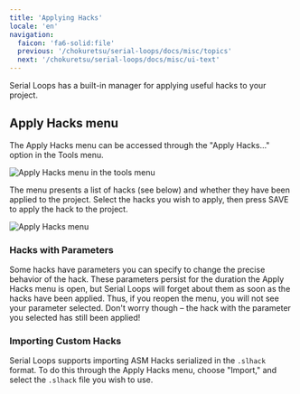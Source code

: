 ```yaml
---
title: 'Applying Hacks'
locale: 'en'
navigation:
  faicon: 'fa6-solid:file'
  previous: '/chokuretsu/serial-loops/docs/misc/topics'
  next: '/chokuretsu/serial-loops/docs/misc/ui-text'
---
```


Serial Loops has a built-in manager for applying useful hacks to your project.

## Apply Hacks menu
The Apply Hacks menu can be accessed through the "Apply Hacks..." option in the Tools menu.

![Apply Hacks menu in the tools menu](/images/chokuretsu/serial-loops/tools-menu.png)

The menu presents a list of hacks (see below) and whether they have been applied to the project. Select the hacks you wish to apply, then press SAVE to apply the hack to the project.

![Apply Hacks menu](/images/chokuretsu/serial-loops/apply-hacks.png)

### Hacks with Parameters
Some hacks have parameters you can specify to change the precise behavior of the hack. These parameters persist for the duration the Apply Hacks menu is open, but Serial Loops will
forget about them as soon as the hacks have been applied. Thus, if you reopen the menu, you will not see your parameter selected. Don't worry though &ndash; the hack with the parameter
you selected has still been applied!

### Importing Custom Hacks
Serial Loops supports importing ASM Hacks serialized in the `.slhack` format. To do this through the Apply Hacks menu, choose "Import," and select the `.slhack` file you wish to use.